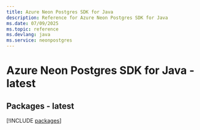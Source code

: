 ```yaml
---
title: Azure Neon Postgres SDK for Java
description: Reference for Azure Neon Postgres SDK for Java
ms.date: 07/09/2025
ms.topic: reference
ms.devlang: java
ms.service: neonpostgres
---
```

# Azure Neon Postgres SDK for Java - latest
## Packages - latest
[!INCLUDE [packages](neon-postgres-index.md)]